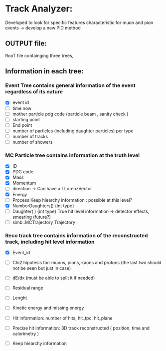 # Track Analyzer: 

Developed to look for specific features characteristic for muon and pion events -> develop a new PID method

## OUTPUT file: 

RooT file containging three trees,

## Information in each tree: 

### Event Tree contains general information of the event regardless of its nature

- [X] event id
- [ ] time now
- [ ] mother particle pdg code (particle beam , sanity check )
- [ ] starting point
- [ ] End point 
- [ ] number of particles (including daughter particles) per type 
- [ ] number of tracks
- [ ] number of showers 

### MC Particle tree contains information at the truth level
- [X] ID
- [X] PDG code
- [X] Mass
- [X] Momentum 
- [ ] direction -> Can have a TLorenzVector
- [X] Energy 
- [ ] Process
Keep hiearchy information : possible at this level?
- [X] NumberDaughters() {int type}
- [ ] Daughter( ) {int type}
True hit level information -> detector effects, smearing (future?)
- [ ] simb::MCTrajectory Trajectory 

### Reco track tree contains information of the reconstructed track, including hit level information
- [X] Event_id
- [ ] Chi2 hipotesis for: muons, pions, kaons and protons (the last two should not be seen but just in case)
- [ ] dE/dx (must be able to split it if needed)
- [ ] Residual range
- [ ] Lenght 
- [ ] Kinetic energy and missing energy 
- [ ] Hit information: number of hits, hit_tpc, hit_plane
- [ ] Precise hit information: 3D track reconstructed ( position, time and calorimetry )
- [ ] Keep hiearchy information
  